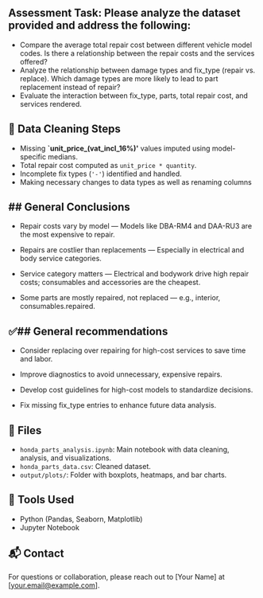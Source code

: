 ## Assessment Task: Please analyze the dataset provided and address the following:

- Compare the average total repair cost between different vehicle model
codes. Is there a relationship between the repair costs and the services
offered?
- Analyze the relationship between damage types and fix_type (repair vs.
replace). Which damage types are more likely to lead to part replacement
instead of repair?
- Evaluate the interaction between fix_type, parts, total repair cost,
and services rendered.


## 🧹 Data Cleaning Steps

- Missing **`unit_price_(vat_incl_16%)'** values imputed using model-specific medians.
- Total repair cost computed as `unit_price * quantity`.
- Incomplete fix types (`'-'`) identified and handled.
- Making necessary changes to data types as well as renaming columns

## ## General Conclusions
- Repair costs vary by model — Models like DBA-RM4 and DAA-RU3 are the most expensive to repair.

- Repairs are costlier than replacements — Especially in electrical and body service categories.

- Service category matters — Electrical and bodywork drive high repair costs; consumables and accessories are the cheapest.

- Some parts are mostly repaired, not replaced — e.g., interior, consumables.repaired.

## ✅## General recommendations
- Consider replacing over repairing for high-cost services to save time and labor.

- Improve diagnostics to avoid unnecessary, expensive repairs.

- Develop cost guidelines for high-cost models to standardize decisions.

- Fix missing fix_type entries to enhance future data analysis.

## 📁 Files

- `honda_parts_analysis.ipynb`: Main notebook with data cleaning, analysis, and visualizations.
- `honda_parts_data.csv`: Cleaned dataset.
- `output/plots/`: Folder with boxplots, heatmaps, and bar charts.

## 🚀 Tools Used

- Python (Pandas, Seaborn, Matplotlib)
- Jupyter Notebook

## 📬 Contact

For questions or collaboration, please reach out to [Your Name] at [your.email@example.com].



